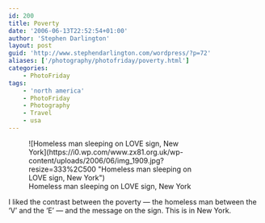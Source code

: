 ```yaml
---
id: 200
title: Poverty
date: '2006-06-13T22:52:54+01:00'
author: 'Stephen Darlington'
layout: post
guid: 'http://www.stephendarlington.com/wordpress/?p=72'
aliases: ['/photography/photofriday/poverty.html']
categories:
    - PhotoFriday
tags:
    - 'north america'
    - PhotoFriday
    - Photography
    - Travel
    - usa
---
```


<figure aria-describedby="caption-attachment-1169" class="wp-caption aligncenter" id="attachment_1169" style="width: 333px">![Homeless man sleeping on LOVE sign, New York](https://i0.wp.com/www.zx81.org.uk/wp-content/uploads/2006/06/img_1909.jpg?resize=333%2C500 "Homeless man sleeping on LOVE sign, New York")<figcaption class="wp-caption-text" id="caption-attachment-1169">Homeless man sleeping on LOVE sign, New York</figcaption></figure>

I liked the contrast between the poverty — the homeless man between the ‘V’ and the ‘E’ — and the message on the sign. This is in New York.